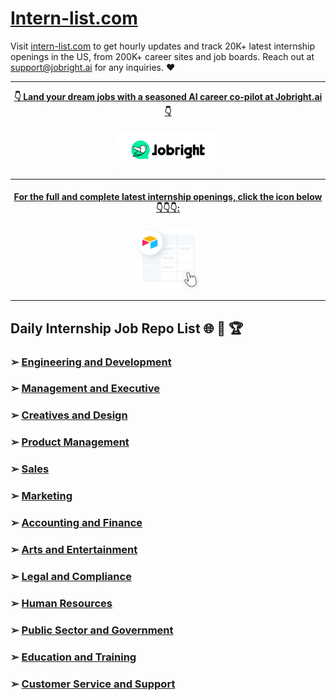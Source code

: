 # [Intern-list.com](https://intern-list.com?utm_source=git)

Visit [intern-list.com](https://intern-list.com?utm_source=git) to get hourly updates and track 20K+ latest internship openings in the US, from 200K+ career sites and job boards. Reach out at <a href="mailto:support@jobright.ai">support@jobright.ai</a> for any inquiries. ❤️

---

<div align="center">
<p>
    <a href="https://jobright.ai/?utm_campaign=1059&utm_source=git"><b>👇 Land your dream jobs with a seasoned AI career co-pilot at Jobright.ai 👇</b></a>
    <br>
    <br>
    <a href="https://jobright.ai/?utm_campaign=1059&utm_source=git">
        <img src="./static/img/jrbtn.svg" alt="jobright.ai", style="width: 35%; height: 35%;">
    </a>
    <br>
</p>

---
<h4>
 <a href="https://intern-list.com/?utm_source=git"><b> For the full and complete latest internship openings, click the icon below 👇👇👇:</b></a>
</h4>
<a href="https://intern-list.com/?utm_source=git">
    <img src="./static/img/airtable.png" alt="excel_icon", style="width: 20%; height: 20%;">
</a>
</div>

---

## Daily Internship Job Repo List  🌐 🧭 🏆

### ➢ [Engineering and Development](https://github.com/jobright-ai/2025-Engineer-Internship)
### ➢ [Management and Executive](https://github.com/jobright-ai/2025-Management-Internship)
### ➢ [Creatives and Design](https://github.com/jobright-ai/2025-Design-Internship)
### ➢ [Product Management](https://github.com/jobright-ai/2025-Product-Management-Internship)
### ➢ [Sales](https://github.com/jobright-ai/2025-Sales-Internship)
### ➢ [Marketing](https://github.com/jobright-ai/2025-Marketing-Internship)
### ➢ [Accounting and Finance](https://github.com/jobright-ai/2025-Account-Internship)
### ➢ [Arts and Entertainment](https://github.com/jobright-ai/2025-Art-Internship)
### ➢ [Legal and Compliance](https://github.com/jobright-ai/2025-Legal-Internship)
### ➢ [Human Resources](https://github.com/jobright-ai/2025-HR-Internship)
### ➢ [Public Sector and Government](https://github.com/jobright-ai/2025-Public-Sector-Internship)
### ➢ [Education and Training](https://github.com/jobright-ai/2025-Education-Internship)
### ➢ [Customer Service and Support](https://github.com/jobright-ai/2025-Support-Internship)

